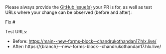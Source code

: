 Please always provide the [GitHub issue(s)](../issues) your PR is for, as well as test URLs where your change can be observed (before and after):

Fix #<gh-issue-id>

Test URLs:
- Before: https://main--new-forms-block--chandrukothandan17.hlx.live/
- After: https://{branch}--new-forms-block--chandrukothandan17.hlx.live/
